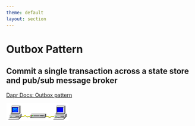 ```yaml
---
theme: default
layout: section
---
```


# Outbox Pattern

## Commit a single transaction across a state store and pub/sub message broker

[Dapr Docs: Outbox pattern](https://docs.dapr.io/developing-applications/building-blocks/state-management/howto-outbox/)

![Win Pub/Sub Animation](.demo/slides/images/win-pubsub-x100.gif)